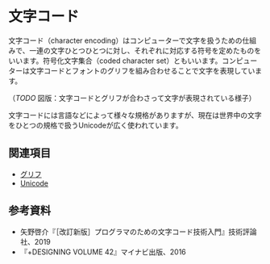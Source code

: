 # 文字コード

文字コード（character encoding）はコンピューターで文字を扱うための仕組みで、一連の文字ひとつひとつに対し、それぞれに対応する符号を定めたものをいいます。符号化文字集合（coded character set）ともいいます。コンピューターは文字コードとフォントのグリフを組み合わせることで文字を表現しています。

（*TODO* 図版：文字コードとグリフが合わさって文字が表現されている様子）

文字コードには言語などによって様々な規格がありますが、現在は世界中の文字をひとつの規格で扱うUnicodeが広く使われています。

## 関連項目

- [グリフ](./glyph.md)
- [Unicode](./unicode.md)

## 参考資料

- 矢野啓介『［改訂新版］プログラマのための文字コード技術入門』技術評論社、2019
- 『+DESIGNING VOLUME 42』マイナビ出版、2016
